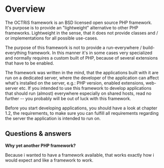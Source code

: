 Overview
========

The OCTRiS framework is an BSD licensed open source PHP framework. It's 
purpose is to provide an "lightweight" alternative to other PHP frameworks. 
Lightweight in the sense, that it does not provide classes and / or 
implementations for all possible use-cases. 

The purpose of this framework is not to provide a run-everywhere / build-
everything framework. In this manner it's in some cases very specialized 
and normally requires a custom built of PHP, because of several extensions
that have to be enabled.

The framework was written in the mind, that the applications built with it
are run on a dedicated server, where the developer of the application can
affect what's installed on the server, e.g.: PHP version, enabled extensions,
web-server etc. If you intended to use this framework to develop applications
that should run (almost) everywhere especially on shared hosts, read no 
further -- you probably will be out of luck with this framework.

Before you start developing applications, you should have a look at chapter
1.2, the requirements, to make sure you can fulfill all requirements 
regarding the server the application is intended to run on.

Questions & answers
-------------------

**Why yet another PHP framework?**

Because i wanted to have a framework available, that works exactly how
i would expect and like a framework to work.
    
